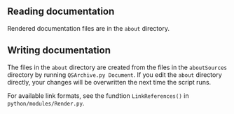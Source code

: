 ## Reading documentation
Rendered documentation files are in the `about` directory.

## Writing documentation
The files in the `about` directory are created from the files in the `aboutSources` directory by running `QSArchive.py Document`. If you edit the `about` directory directly, your changes will be overwritten the next time the script runs.

For available link formats, see the fundtion `LinkReferences()` in `python/modules/Render.py`.
